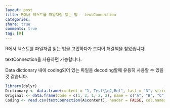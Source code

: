 ```yaml
---
layout: post
title: R에서 텍스트를 파일처럼 읽는 법 - textConnection
categories: 
share: true
comments: true
tag: [R]
---
```



R에서 텍스트를 파일처럼 읽는 법을 고민하다가 드디어 해결책을 찾았습니다.

textConnection을 사용하면 가능합니다.

Data dictionary 내에 coding되어 있는 파일을 decoding할때 유용히 사용할 수 있을 것 같습니다.

``` R
library(dplyr)
Dictionary <- data.frame(content = "1, Test\\n2,Ref", last = "3", stringsAsFactors = FALSE)
Original <- data.frame(Code = c(1, 2, 1, 2, 2), name = c("A", "B", "C", "A", "B"))
Coding <- read.csv(textConnection(A$content), header = FALSE, col.names = c("Code", "Decode"))
```

